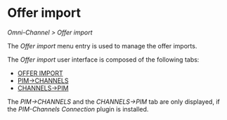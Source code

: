 # Offer import

*Omni-Channel > Offer import*

The *Offer import* menu entry is used to manage the offer imports.

The *Offer import* user interface is composed of the following tabs:
- [OFFER IMPORT](./04a_OfferImport.md)
- [PIM->CHANNELS](./04b_PIMChannels.md)
- [CHANNELS->PIM](./04c_ChannelsPIM.md) 

The *PIM->CHANNELS* and the *CHANNELS->PIM* tab are only displayed, if the *PIM-Channels Connection* plugin is installed.